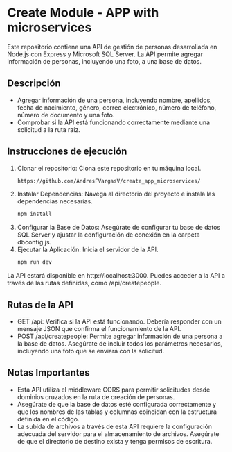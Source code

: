 # Create Module - APP with microservices
Este repositorio contiene una API de gestión de personas desarrollada en Node.js con Express y Microsoft SQL Server. La API permite agregar información de personas, incluyendo una foto, a una base de datos.

## Descripción

- Agregar información de una persona, incluyendo nombre, apellidos, fecha de nacimiento, género, correo electrónico, número de teléfono, número de documento y una foto.
- Comprobar si la API está funcionando correctamente mediante una solicitud a la ruta raíz.

## Instrucciones de ejecución

1. Clonar el repositorio: Clona este repositorio en tu máquina local.
     ```bash
     https://github.com/AndresFVargasV/create_app_microservices/
3. Instalar Dependencias: Navega al directorio del proyecto e instala las dependencias necesarias.
     ```bash
     npm install
4. Configurar la Base de Datos: Asegúrate de configurar tu base de datos SQL Server y ajustar la configuración de conexión en la carpeta dbconfig.js.
5. Ejecutar la Aplicación: Inicia el servidor de la API.
     ```bash
     npm run dev
  La API estará disponible en http://localhost:3000. Puedes acceder a la API a través de las rutas definidas, como /api/createpeople.

## Rutas de la API

- GET /api: Verifica si la API está funcionando. Debería responder con un mensaje JSON que confirma el funcionamiento de la API.
- POST /api/createpeople: Permite agregar información de una persona a la base de datos. Asegúrate de incluir todos los parámetros necesarios, incluyendo una foto que se enviará con la solicitud.

## Notas Importantes

- Esta API utiliza el middleware CORS para permitir solicitudes desde dominios cruzados en la ruta de creación de personas.
- Asegúrate de que la base de datos esté configurada correctamente y que los nombres de las tablas y columnas coincidan con la estructura definida en el código.
- La subida de archivos a través de esta API requiere la configuración adecuada del servidor para el almacenamiento de archivos. Asegúrate de que el directorio de destino exista y tenga permisos de escritura.
